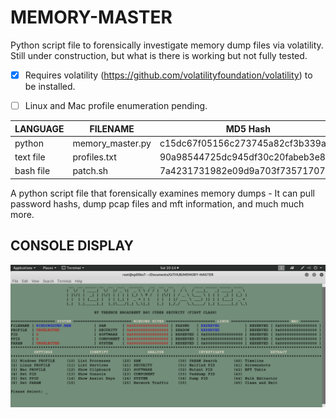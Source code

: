 # MEMORY-MASTER
Python script file to forensically investigate memory dump files via volatility. Still under construction, but what is there is working but not fully tested.

- [x] Requires volatility (https://github.com/volatilityfoundation/volatility) to be installed.
- [ ] Linux and Mac profile enumeration pending.


| LANGUAGE  | FILENAME         | MD5 Hash                         |
|------     |------            | -------                          |
| python    | memory_master.py | c15dc67f05156c273745a82cf3b339ac |
| text file | profiles.txt     | 90a98544725dc945df30c20fabeb3e80 |
| bash file | patch.sh         | 7a4231731982e09d9a703f7357170755 |

A python script file that forensically examines memory dumps - It can pull password hashs, dump pcap files and mft information, and much much more.

## CONSOLE DISPLAY
![Screenshot](picture1.png)
